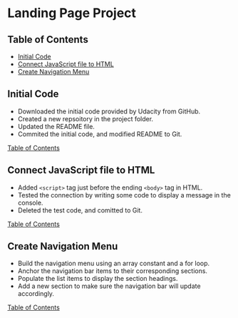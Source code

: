 # Landing Page Project

## Table of Contents

* [Initial Code](#initial-code)
* [Connect JavaScript file to HTML](#connect-javascript-file-to-html)
* [Create Navigation Menu](#create-navigation-menu)

## Initial Code

- Downloaded the initial code provided by Udacity from GitHub.
- Created a new repsoitory in the project folder.
- Updated the README file.
- Commited the initial code, and modified README to Git.

[Table of Contents](#table-of-contents)

## Connect JavaScript file to HTML

- Added `<script>` tag just before the ending `<body>` tag in HTML.
- Tested the connection by writing some code to display a message in the console.
- Deleted the test code, and comitted to Git.

[Table of Contents](#table-of-contents)

## Create Navigation Menu
- Build the navigation menu using an array constant and a for loop.
- Anchor the navigation bar items to their corresponding sections.
- Populate the list items to display the section headings.
- Add a new section to make sure the navigation bar will update accordingly.

[Table of Contents](#table-of-contents)
